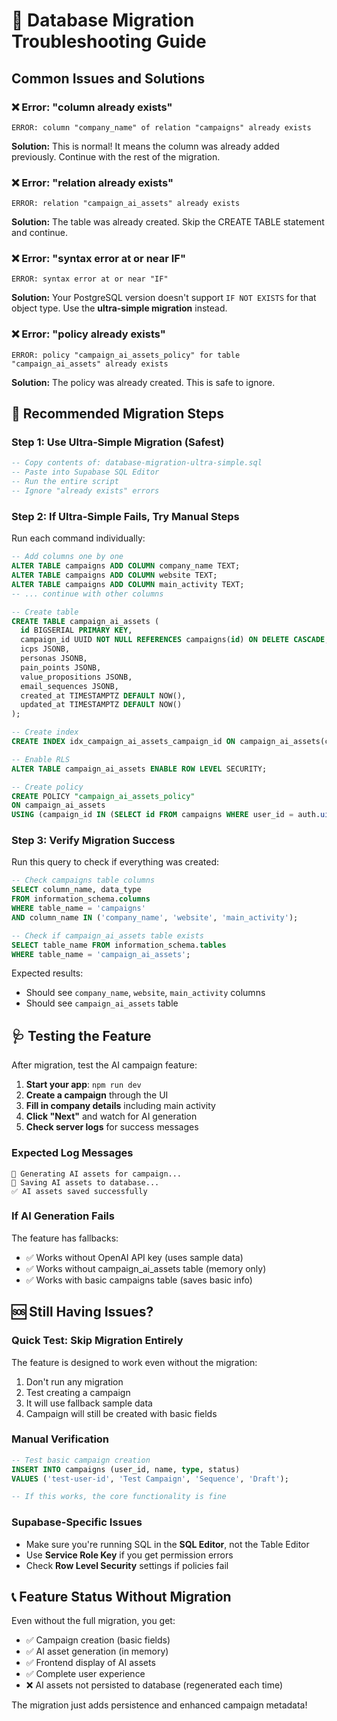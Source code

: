 # 🔧 Database Migration Troubleshooting Guide

## Common Issues and Solutions

### ❌ Error: "column already exists"
```
ERROR: column "company_name" of relation "campaigns" already exists
```
**Solution:** This is normal! It means the column was already added previously. Continue with the rest of the migration.

### ❌ Error: "relation already exists"  
```
ERROR: relation "campaign_ai_assets" already exists
```
**Solution:** The table was already created. Skip the CREATE TABLE statement and continue.

### ❌ Error: "syntax error at or near IF"
```
ERROR: syntax error at or near "IF"
```
**Solution:** Your PostgreSQL version doesn't support `IF NOT EXISTS` for that object type. Use the **ultra-simple migration** instead.

### ❌ Error: "policy already exists"
```
ERROR: policy "campaign_ai_assets_policy" for table "campaign_ai_assets" already exists
```
**Solution:** The policy was already created. This is safe to ignore.

## 🚀 Recommended Migration Steps

### Step 1: Use Ultra-Simple Migration (Safest)
```sql
-- Copy contents of: database-migration-ultra-simple.sql
-- Paste into Supabase SQL Editor
-- Run the entire script
-- Ignore "already exists" errors
```

### Step 2: If Ultra-Simple Fails, Try Manual Steps
Run each command individually:

```sql
-- Add columns one by one
ALTER TABLE campaigns ADD COLUMN company_name TEXT;
ALTER TABLE campaigns ADD COLUMN website TEXT;
ALTER TABLE campaigns ADD COLUMN main_activity TEXT;
-- ... continue with other columns

-- Create table
CREATE TABLE campaign_ai_assets (
  id BIGSERIAL PRIMARY KEY,
  campaign_id UUID NOT NULL REFERENCES campaigns(id) ON DELETE CASCADE,
  icps JSONB,
  personas JSONB,
  pain_points JSONB,
  value_propositions JSONB,
  email_sequences JSONB,
  created_at TIMESTAMPTZ DEFAULT NOW(),
  updated_at TIMESTAMPTZ DEFAULT NOW()
);

-- Create index
CREATE INDEX idx_campaign_ai_assets_campaign_id ON campaign_ai_assets(campaign_id);

-- Enable RLS
ALTER TABLE campaign_ai_assets ENABLE ROW LEVEL SECURITY;

-- Create policy
CREATE POLICY "campaign_ai_assets_policy" 
ON campaign_ai_assets
USING (campaign_id IN (SELECT id FROM campaigns WHERE user_id = auth.uid()));
```

### Step 3: Verify Migration Success
Run this query to check if everything was created:

```sql
-- Check campaigns table columns
SELECT column_name, data_type 
FROM information_schema.columns 
WHERE table_name = 'campaigns' 
AND column_name IN ('company_name', 'website', 'main_activity');

-- Check if campaign_ai_assets table exists
SELECT table_name FROM information_schema.tables 
WHERE table_name = 'campaign_ai_assets';
```

Expected results:
- Should see `company_name`, `website`, `main_activity` columns
- Should see `campaign_ai_assets` table

## 🩺 Testing the Feature

After migration, test the AI campaign feature:

1. **Start your app**: `npm run dev`
2. **Create a campaign** through the UI
3. **Fill in company details** including main activity
4. **Click "Next"** and watch for AI generation
5. **Check server logs** for success messages

### Expected Log Messages
```
🤖 Generating AI assets for campaign...
💾 Saving AI assets to database...  
✅ AI assets saved successfully
```

### If AI Generation Fails
The feature has fallbacks:
- ✅ Works without OpenAI API key (uses sample data)
- ✅ Works without campaign_ai_assets table (memory only)
- ✅ Works with basic campaigns table (saves basic info)

## 🆘 Still Having Issues?

### Quick Test: Skip Migration Entirely
The feature is designed to work even without the migration:
1. Don't run any migration
2. Test creating a campaign
3. It will use fallback sample data
4. Campaign will still be created with basic fields

### Manual Verification
```sql
-- Test basic campaign creation
INSERT INTO campaigns (user_id, name, type, status) 
VALUES ('test-user-id', 'Test Campaign', 'Sequence', 'Draft');

-- If this works, the core functionality is fine
```

### Supabase-Specific Issues
- Make sure you're running SQL in the **SQL Editor**, not the Table Editor
- Use **Service Role Key** if you get permission errors
- Check **Row Level Security** settings if policies fail

## 📞 Feature Status Without Migration

Even without the full migration, you get:
- ✅ Campaign creation (basic fields)
- ✅ AI asset generation (in memory)
- ✅ Frontend display of AI assets
- ✅ Complete user experience
- ❌ AI assets not persisted to database (regenerated each time)

The migration just adds persistence and enhanced campaign metadata!